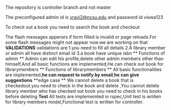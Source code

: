 The repository is controller branch and not master

The preconfigured admin id is vravi2@ncsu.edu and password id viswa123

To check out a book you need to search the book and checkout

The flash messages apperars if form filled is invalid or page reloads.For some flash messages might not appear now.we are working on that
**VALIDATIONS** 
validations are:1.you need to fill all details
                2.A library member or admin all have distinct email id
                3.a book have unique isbn
** Functions of admin **
Admin can edit his profile,delete other admin members other than himself,And all basic functions are implemented,He can check out book for librarymembers
** Functions of librarymembers **
All basic functionalities are implemented,**he can request to notify by  email**,**he can give suggestions**
**edge case **
We cannot delete a book that is checkedout.you need to check in the book and delete
,You cannot delete library member who has checked out book you need to check in his books before deleting
**Test**
All tests are implememted in rspec,Unit test is wriiten for library members model,Functional test is written for controller.
                

